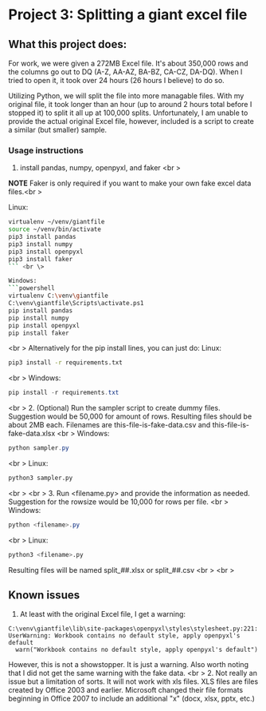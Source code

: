 # Project 3: Splitting a giant excel file
## What this project does:
For work, we were given a 272MB Excel file.  It's about 350,000 rows and the columns go out to DQ (A-Z, AA-AZ, BA-BZ, CA-CZ, DA-DQ).
When I tried to open it, it took over 24 hours (26 hours I believe) to do so.


Utilizing Python, we will split the file into more managable files.  With my original file, it took longer than an hour (up to around 2 hours total before I stopped it) to split it all up at 100,000 splits.
Unfortunately, I am unable to provide the actual original Excel file, however, included is a script to create a similar (but smaller) sample.

### Usage instructions
1. install pandas, numpy, openpyxl, and faker  <br \>

**NOTE** Faker is only required if you want to make your own fake excel data files.<br \>

Linux:
```bash
virtualenv ~/venv/giantfile
source ~/venv/bin/activate
pip3 install pandas
pip3 install numpy
pip3 install openpyxl
pip3 install faker
``` <br \>

Windows:
```powershell
virtualenv C:\venv\giantfile
C:\venv\giantfile\Scripts\activate.ps1
pip install pandas
pip install numpy
pip install openpyxl
pip install faker
```
<br \>
Alternatively for the pip install lines, you can just do:
Linux:
```bash
pip3 install -r requirements.txt
```
<br \>
Windows:
```powershell
pip install -r requirements.txt
```
<br \>
2. (Optional) Run the sampler script to create dummy files.  Suggestion would be 50,000 for amount of rows.  Resulting files should be about 2MB each.  Filenames are this-file-is-fake-data.csv and this-file-is-fake-data.xlsx
<br \>
Windows:
```powershell
python sampler.py
```
<br \>
Linux:
```bash
python3 sampler.py
```
<br \>
<br \>
3. Run <filename.py> and provide the information as needed.  Suggestion for the rowsize would be 10,000 for rows per file.
<br \>
Windows:
```powershell
python <filename>.py
```
<br \>
Linux:
```bash
python3 <filename>.py
```
Resulting files will be named split_##.xlsx or split_##.csv
<br \>
<br \>

## Known issues
1. At least with the original Excel file, I get a warning:
```
C:\venv\giantfile\lib\site-packages\openpyxl\styles\stylesheet.py:221: UserWarning: Workbook contains no default style, apply openpyxl's default
  warn("Workbook contains no default style, apply openpyxl's default")
```
However, this is not a showstopper.  It is just a warning.  Also worth noting that I did not get the same warning with the fake data.
<br \>
2. Not really an issue but a limitation of sorts.  It will not work with xls files.  XLS files are files created by Office 2003 and earlier.  Microsoft changed their file formats beginning in Office 2007 to include an additional "x" (docx, xlsx, pptx, etc.)